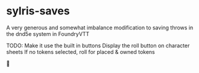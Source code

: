 # sylris-saves

A very generous and somewhat imbalance modification to saving throws in the dnd5e system in FoundryVTT

TODO:
Make it use the built in buttons
Display the roll button on character sheets
If no tokens selected, roll for placed & owned tokens

🦆
